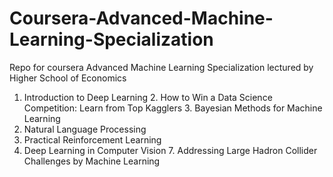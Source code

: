 # Coursera-Advanced-Machine-Learning-Specialization
Repo for coursera Advanced Machine Learning Specialization lectured by Higher School of Economics

1. Introduction to Deep Learning
   2. How to Win a Data Science Competition: Learn from Top Kagglers
   3. Bayesian Methods for Machine Learning
4. Natural Language Processing
5. Practical Reinforcement Learning
6. Deep Learning in Computer Vision
   7. Addressing Large Hadron Collider Challenges by Machine Learning
